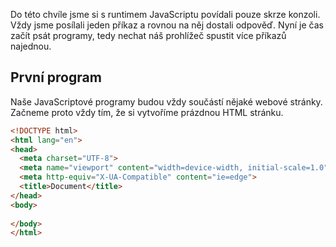 Do této chvíle jsme si s runtimem JavaScriptu povídali pouze skrze konzoli. Vždy jsme posílali jeden příkaz a rovnou na něj dostali odpověď. Nyní je čas začít psát programy, tedy nechat náš prohlížeč spustit více příkazů najednou. 

## První program

Naše JavaScriptové programy budou vždy součástí nějaké webové stránky. Začneme proto vždy tím, že si vytvoříme prázdnou HTML stránku. 

```html
<!DOCTYPE html>
<html lang="en">
<head>
  <meta charset="UTF-8">
  <meta name="viewport" content="width=device-width, initial-scale=1.0">
  <meta http-equiv="X-UA-Compatible" content="ie=edge">
  <title>Document</title>
</head>
<body>
  
</body>
</html>
```